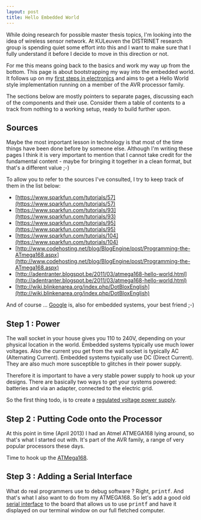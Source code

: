 ```yaml
---
layout: post
title: Hello Embedded World
---
```


While doing research for possible master thesis topics, I'm looking into the
idea of wireless sensor network. At KULeuven the DISTRINET research group is
spending quiet some effort into this and I want to make sure that I fully
understand it before I decide to move in this direction or not.

For me this means going back to the basics and work my way up from the bottom.
This page is about bootstrapping my way into the embedded world. It follows up
on my [first steps in electronics](FirstSteps.html) and aims to get a Hello
World style implementation running on a member of the AVR processor family.

The sections below are mostly pointers to separate pages, discussing each of
the components and their use. Consider them a table of contents to a track from
nothing to a working setup, ready to build further upon.

## Sources

Maybe the most important lesson in technology is that most of the time things
have been done before by someone else. Although I'm writing these pages I think
it is very important to mention that I cannot take credit for the fundamental
content - maybe for bringing it together in a clean format, but that's a
different value ;-)

To allow you to refer to the sources I've consulted, I try to keep track of them
in the list below:

* [https://www.sparkfun.com/tutorials/57](https://www.sparkfun.com/tutorials/57)
* [https://www.sparkfun.com/tutorials/93](https://www.sparkfun.com/tutorials/93)
* [https://www.sparkfun.com/tutorials/95](https://www.sparkfun.com/tutorials/95)
* [https://www.sparkfun.com/tutorials/104](https://www.sparkfun.com/tutorials/104)
* [http://www.codehosting.net/blog/BlogEngine/post/Programming-the-ATmega168.aspx](http://www.codehosting.net/blog/BlogEngine/post/Programming-the-ATmega168.aspx)
* [http://adentranter.blogspot.be/2011/03/atmega168-hello-world.html](http://adentranter.blogspot.be/2011/03/atmega168-hello-world.html)
* [http://wiki.blinkenarea.org/index.php/DotBloxEnglish](http://wiki.blinkenarea.org/index.php/DotBloxEnglish)

And of course ... [Google](http://google.com) is, also for embedded systems,
your best friend ;-)

## Step 1 : Power

The wall socket in your house gives you 110 to 240V, depending on your physical
location in the world. Embedded systems typically use much lower voltages. Also
the current you get from the wall socket is typically AC (Alternating Current).
Embedded systems typically use DC (Direct Current). They are also much more
susceptible to glitches in their power supply.

Therefore it is important to have a very stable power supply to hook up your
designs. There are basically two ways to get your systems powered: batteries
and via an adapter, connected to the electric grid.

So the first thing todo, is to create a [regulated voltage power
supply](Regulated_Voltage.html).

## Step 2 : Putting Code onto the Processor

At this point in time (April 2013) I had an Atmel ATMEGA168 lying around, so
that's what I started out with. It's part of the AVR family, a range of very
popular processors these days.

Time to hook up the [ATMega168](ATMEGA168.html).

## Step 3 : Adding a Serial Interface

What do real programmers use to debug software ? Right, <tt>printf</tt>. And
that's what I also want to do from my ATMEGA168. So let's add a good old
[serial interface](MAX232.html) to the board that allows us to use
<tt>printf</tt> and have it displayed on our terminal window on our full
fletched computer.
